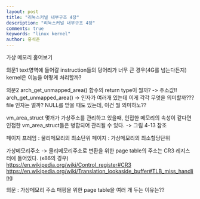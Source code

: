 ```yaml
---
layout: post
title: "리눅스커널 내부구조 4장"
description: "리눅스커널 내부구조 4장"
comments: true
keywords: "linux kernel"
author: 홍석준
---
```


가상 메모리 훑어보기

의문1
    text영역에 들어갈 instruction들의 덩어리가 너무 큰 경우(4G를 넘는다든지) kernel은 이놈을 어떻게 처리할까?

의문2
    arch_get_unmapped_area() 함수의 return type이 뭘까?
    -> 주소값!!
    arch_get_unmapped_area() -> 인자가 여러개 있는데 이게 각각 무엇을 의미할까???
    file 인자는 멀까? NULL를 받을 때도 있는데, 이건 뭘 의미하노??


vm_area_struct 몇개가 가상주소를 관리하고 있을때, 인접한 메모리의 속성이 같다면 인접한 vm_area_struct들은 병합되어 관리될 수 있다.
    -> 그림 4-13 참조


페이지 프레임 : 물리메모리의 최소단위
페이지 : 가상메모리의 최소할당단위

가상메모리주소 -> 물리메모리주소로 변환을 위한 page table의 주소는 CR3 레지스터에 들어있다. (x86의 경우)
https://en.wikipedia.org/wiki/Control_register#CR3
https://en.wikipedia.org/wiki/Translation_lookaside_buffer#TLB_miss_handling

의문 : 가상메모리 주소 매핑을 위한 page table을 여러 개 두는 이유는??
